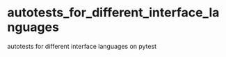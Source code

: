 # autotests_for_different_interface_languages
autotests for different interface languages on pytest
